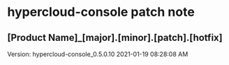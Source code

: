 # hypercloud-console patch note
## [Product Name]_[major].[minor].[patch].[hotfix]
Version: hypercloud-console_0.5.0.10
2021-01-19  08:28:08 AM
